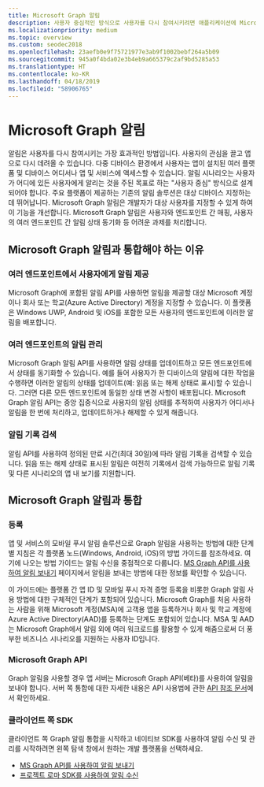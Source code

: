 ```yaml
---
title: Microsoft Graph 알림
description: 사용자 중심적인 방식으로 사용자를 다시 참여시키려면 애플리케이션에 Microsoft Graph 알림을 포함하세요.
ms.localizationpriority: medium
ms.topic: overview
ms.custom: seodec2018
ms.openlocfilehash: 23aefb0e9f75721977e3ab9f1002bebf264a5b09
ms.sourcegitcommit: 945a0f4bda02e3b4eb9a665379c2af9bd5285a53
ms.translationtype: HT
ms.contentlocale: ko-KR
ms.lasthandoff: 04/18/2019
ms.locfileid: "58906765"
---
```

# <a name="microsoft-graph-notifications"></a>Microsoft Graph 알림
알림은 사용자를 다시 참여시키는 가장 효과적인 방법입니다. 사용자의 관심을 끌고 앱으로 다시 데려올 수 있습니다. 다중 디바이스 환경에서 사용자는 앱이 설치된 여러 플랫폼 및 디바이스 어디서나 앱 및 서비스에 액세스할 수 있습니다.
알림 시나리오는 사용자가 어디에 있든 사용자에게 알리는 것을 주된 목표로 하는 "사용자 중심" 방식으로 설계되어야 합니다. 주요 플랫폼이 제공하는 기존의 알림 솔루션은 대상 디바이스 지정하는 데 뛰어납니다. Microsoft Graph 알림은 개발자가 대상 사용자를 지정할 수 있게 하여 이 기능을 개선합니다. Microsoft Graph 알림은 사용자와 엔드포인트 간 매핑, 사용자의 여러 엔드포인트 간 알림 상태 동기화 등 어려운 과제를 처리합니다.

## <a name="why-integrate-with-microsoft-graph-notifications"></a>Microsoft Graph 알림과 통합해야 하는 이유

### <a name="deliver-notifications-to-a-user-across-different-endpoints"></a>여러 엔드포인트에서 사용자에게 알림 제공
Microsoft Graph에 포함된 알림 API를 사용하면 알림을 제공할 대상 Microsoft 계정이나 회사 또는 학교(Azure Active Directory) 계정을 지정할 수 있습니다. 이 플랫폼은 Windows UWP, Android 및 iOS를 포함한 모든 사용자의 엔드포인트에 이러한 알림을 배포합니다.

### <a name="manage-notifications-across-endpoints"></a>여러 엔드포인트의 알림 관리
Microsoft Graph 알림 API를 사용하면 알림 상태를 업데이트하고 모든 엔드포인트에서 상태를 동기화할 수 있습니다. 예를 들어 사용자가 한 디바이스의 알림에 대한 작업을 수행하면 이러한 알림의 상태를 업데이트(예: 읽음 또는 해제 상태로 표시)할 수 있습니다. 그러면 다른 모든 엔드포인트에 동일한 상태 변경 사항이 배포됩니다. Microsoft Graph 알림 API는 중앙 집중식으로 사용자의 알림 상태를 추적하여 사용자가 어디서나 알림을 한 번에 처리하고, 업데이트하거나 해제할 수 있게 해줍니다.

### <a name="retrieve-notification-history"></a>알림 기록 검색
알림 API를 사용하여 정의된 만료 시간(최대 30일)에 따라 알림 기록을 검색할 수 있습니다. 읽음 또는 해제 상태로 표시된 알림은 여전히 기록에서 검색 가능하므로 알림 기록 및 다른 시나리오의 앱 내 보기를 지원합니다.

## <a name="integrating-with-microsoft-graph-notifications"></a>Microsoft Graph 알림과 통합

### <a name="onboarding"></a>등록
앱 및 서비스의 모바일 푸시 알림 솔루션으로 Graph 알림을 사용하는 방법에 대한 단계별 지침은 각 플랫폼 노드(Windows, Android, iOS)의 방법 가이드를 참조하세요. 여기에 나오는 방법 가이드는 알림 수신을 중점적으로 다룹니다. [MS Graph API를 사용하여 알림 보내기](sending-notifications.md) 페이지에서 알림을 보내는 방법에 대한 정보를 확인할 수 있습니다.

이 가이드에는 플랫폼 간 앱 ID 및 모바일 푸시 자격 증명 등록을 비롯한 Graph 알림 사용 방법에 대한 구체적인 단계가 포함되어 있습니다. Microsoft Graph를 처음 사용하는 사람을 위해 Microsoft 계정(MSA)에 고객용 앱을 등록하거나 회사 및 학교 계정에 Azure Active Directory(AAD)를 등록하는 단계도 포함되어 있습니다. MSA 및 AAD는 Microsoft Graph에서 알림 외에 여러 워크로드를 활용할 수 있게 해줌으로써 더 풍부한 비즈니스 시나리오를 지원하는 사용자 ID입니다. 

### <a name="microsoft-graph-apis"></a>Microsoft Graph API
Graph 알림을 사용할 경우 앱 서버는 Microsoft Graph API(베타)를 사용하여 알림을 보내야 합니다. 서버 쪽 통합에 대한 자세한 내용은 API 사용법에 관한 [API 참조 문서](https://developer.microsoft.com/graph/docs/api-reference/beta/resources/notifications-api-overview)에서 확인하세요. 

### <a name="client-side-sdk"></a>클라이언트 쪽 SDK
클라이언트 쪽 Graph 알림 통합을 시작하고 네이티브 SDK를 사용하여 알림 수신 및 관리를 시작하려면 왼쪽 탐색 창에서 원하는 개발 플랫폼을 선택하세요. 

* [MS Graph API를 사용하여 알림 보내기](sending-notifications.md)
* [프로젝트 로마 SDK를 사용하여 알림 수신](receiving-notifications.md)
